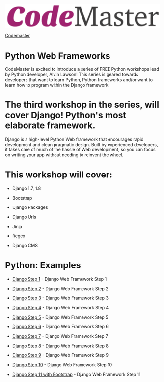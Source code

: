 ![Image of Codemasters](https://raw.githubusercontent.com/al11588/PythonWorkshopDay1/master/codemaster.png)

[Codemaster]

# Python Web Frameworks

CodeMaster is excited to introduce a series of FREE Python workshops lead by Python developer, Alvin Lawson! This series is geared towards developers that want to learn Python, Python frameworks and/or want to learn how to program within the Django framework. 

# The third workshop in the series, will cover Django! Python's most elaborate framework. 

Django is a high-level Python Web framework that encourages rapid development and clean pragmatic design. Built by experienced developers, it takes care of much of the hassle of Web development, so you can focus on writing your app without needing to reinvent the wheel. 

# This workshop will cover:

* Django 1.7, 1.8

* Bootstrap

* Django Packages

* Django Urls

* Jinja

* Regex

* Django CMS

# Python: Examples

* [Django Step 1] - Django Web Framework Step 1

* [Django Step 2] - Django Web Framework Step 2

* [Django Step 3] - Django Web Framework Step 3

* [Django Step 4] - Django Web Framework Step 4

* [Django Step 5] - Django Web Framework Step 5

* [Django Step 6] - Django Web Framework Step 6

* [Django Step 7] - Django Web Framework Step 7

* [Django Step 8] - Django Web Framework Step 8

* [Django Step 9] - Django Web Framework Step 9

* [Django Step 10] - Django Web Framework Step 10

* [Django Step 11 with Bootstrap] - Django Web Framework Step 11

[Codemaster]:http://www.codemaster.nyc/

[Django Step 1]:https://github.com/al11588/PythonWorkshopDay3/tree/master/example1

[Django Step 2]:https://github.com/al11588/PythonWorkshopDay3/tree/master/example2

[Django Step 3]:https://github.com/al11588/PythonWorkshopDay3/tree/master/example3
[Django Step 4]:https://github.com/al11588/PythonWorkshopDay3/tree/master/example4
[Django Step 5]:https://github.com/al11588/PythonWorkshopDay3/tree/master/example5
[Django Step 6]:https://github.com/al11588/PythonWorkshopDay3/tree/master/example6
[Django Step 7]:https://github.com/al11588/PythonWorkshopDay3/tree/master/example7
[Django Step 8]:https://github.com/al11588/PythonWorkshopDay3/tree/master/example8

[Django Step 9]:https://github.com/al11588/PythonWorkshopDay3/tree/master/example9

[Django Step 10]:https://github.com/al11588/PythonWorkshopDay3/tree/master/example10

[Django Step 11 with Bootstrap]:https://github.com/al11588/PythonWorkshopDay3/tree/master/example11
